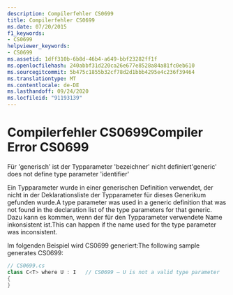```yaml
---
description: Compilerfehler CS0699
title: Compilerfehler CS0699
ms.date: 07/20/2015
f1_keywords:
- CS0699
helpviewer_keywords:
- CS0699
ms.assetid: 1dff310b-6b8d-46b4-a649-bbf23282ff1f
ms.openlocfilehash: 240abbf31d220ca26e677e8528a84a81fc0eb610
ms.sourcegitcommit: 5b475c1855b32cf78d2d1bbb4295e4c236f39464
ms.translationtype: MT
ms.contentlocale: de-DE
ms.lasthandoff: 09/24/2020
ms.locfileid: "91193139"
---
```

# <a name="compiler-error-cs0699"></a><span data-ttu-id="f8189-103">Compilerfehler CS0699</span><span class="sxs-lookup"><span data-stu-id="f8189-103">Compiler Error CS0699</span></span>

<span data-ttu-id="f8189-104">Für 'generisch' ist der Typparameter 'bezeichner' nicht definiert</span><span class="sxs-lookup"><span data-stu-id="f8189-104">'generic' does not define type parameter 'identifier'</span></span>  
  
 <span data-ttu-id="f8189-105">Ein Typparameter wurde in einer generischen Definition verwendet, der nicht in der Deklarationsliste der Typparameter für dieses Generikum gefunden wurde.</span><span class="sxs-lookup"><span data-stu-id="f8189-105">A type parameter was used in a generic definition that was not found in the declaration list of the type parameters for that generic.</span></span> <span data-ttu-id="f8189-106">Dazu kann es kommen, wenn der für den Typparameter verwendete Name inkonsistent ist.</span><span class="sxs-lookup"><span data-stu-id="f8189-106">This can happen if the name used for the type parameter was inconsistent.</span></span>  
  
 <span data-ttu-id="f8189-107">Im folgenden Beispiel wird CS0699 generiert:</span><span class="sxs-lookup"><span data-stu-id="f8189-107">The following sample generates CS0699:</span></span>  
  
```csharp  
// CS0699.cs  
class C<T> where U : I   // CS0699 – U is not a valid type parameter  
{  
}  
```

